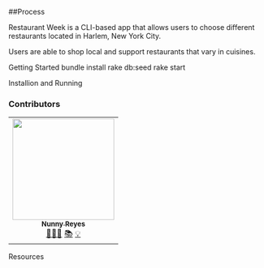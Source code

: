 ##Process

Restaurant Week is a CLI-based app that allows users to choose different restaurants located in Harlem, New York City.

Users are able to shop local and support restaurants that vary in cuisines.



Getting Started
bundle install
rake db:seed
rake start



Installion and Running

### Contributors

<table>
  <tr>
    <td align="center">
      <a href="https://github.com/nunnyr">
        <img src="https://avatars2.githubusercontent.com/u/22527547?s=460&u=ad9c2d830938168f717cd28941b2f104c6677598&v=4" width="200px;" alt=""/><br/><sub><b>Nunny Reyes</b></sub>
      </a><br />
      <a href="https://github.com/wlcreate/Mod1_Restaurant_Reservation_App" title="Code">👩🏻‍💻</a> 
      <a href="https://github.com/wlcreate/Mod1_Restaurant_Reservation_App" title="Documentation">📚</a> 
      <a href="#ideas-nunny" title="Ideas, Planning, & Feedback">💡</a>            
    </td>
  </tr>
</table>


Resources

